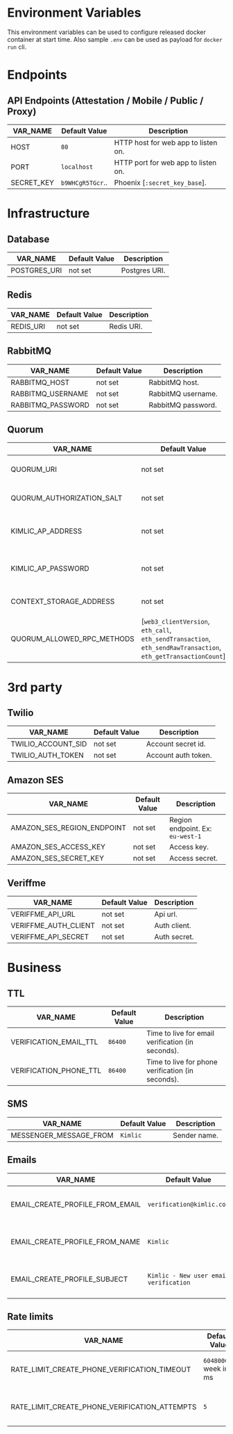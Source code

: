 # Environment Variables

This environment variables can be used to configure released docker container at start time.
Also sample `.env` can be used as payload for `docker run` cli.

# Endpoints

## API Endpoints (Attestation / Mobile / Public / Proxy)

| VAR_NAME   | Default Value    | Description                         |
| ---------- | ---------------- | ----------------------------------- |
| HOST       | `80`             | HTTP host for web app to listen on. |
| PORT       | `localhost`      | HTTP port for web app to listen on. |
| SECRET_KEY | `b9WHCgR5TGcr`.. | Phoenix [`:secret_key_base`].       |

# Infrastructure

## Database

| VAR_NAME      | Default Value | Description   |
| ------------- | ------------- | ------------- |
| POSTGRES_URI  | not set       | Postgres URI. |

## Redis

| VAR_NAME      | Default Value | Description   |
| ------------- | ------------- | ------------- |
| REDIS_URI     | not set       | Redis URI.    |

## RabbitMQ

| VAR_NAME          | Default Value | Description        |
| ----------------- | ------------- | ------------------ |
| RABBITMQ_HOST     | not set       | RabbitMQ host.     |
| RABBITMQ_USERNAME | not set       | RabbitMQ username. |
| RABBITMQ_PASSWORD | not set       | RabbitMQ password. |

## Quorum

| VAR_NAME                   | Default Value | Description                        |
| -------------------------- | ------------- | ---------------------------------- |
| QUORUM_URI                 | not set       | Quorum uri for ethereumex.         |
| QUORUM_AUTHORIZATION_SALT  | not set       | Quorum authorization salt.         |
| KIMLIC_AP_ADDRESS          | not set       | Kimlic attestation party address.  |
| KIMLIC_AP_PASSWORD         | not set       | Kimlic attestation party password. |
| CONTEXT_STORAGE_ADDRESS    | not set       | Context storage address.           |
| QUORUM_ALLOWED_RPC_METHODS | [`web3_clientVersion`, `eth_call`, `eth_sendTransaction`, `eth_sendRawTransaction`, `eth_getTransactionCount`] | Quorum allowed rpc methods. |

# 3rd party

## Twilio

| VAR_NAME           | Default Value | Description         |
| ------------------ | ------------- | ------------------- |
| TWILIO_ACCOUNT_SID | not set       | Account secret id.  |
| TWILIO_AUTH_TOKEN  | not set       | Account auth token. |

## Amazon SES

| VAR_NAME                   | Default Value | Description                      |
| -------------------------- | ------------- | -------------------------------- |
| AMAZON_SES_REGION_ENDPOINT | not set       | Region endpoint. Ex: `eu-west-1` |
| AMAZON_SES_ACCESS_KEY      | not set       | Access key.                      |
| AMAZON_SES_SECRET_KEY      | not set       | Access secret.                   |

## Veriffme

| VAR_NAME              | Default Value | Description  |
| --------------------- | ------------- | ------------ |
| VERIFFME_API_URL      | not set       | Api url.     |
| VERIFFME_AUTH_CLIENT  | not set       | Auth client. |
| VERIFFME_API_SECRET   | not set       | Auth secret. |

# Business

## TTL 

| VAR_NAME               | Default Value | Description                                       |
| ---------------------- | ------------- | ------------------------------------------------- |
| VERIFICATION_EMAIL_TTL | `86400`       | Time to live for email verification (in seconds). |
| VERIFICATION_PHONE_TTL | `86400`       | Time to live for phone verification (in seconds). |

## SMS

| VAR_NAME               | Default Value | Description  |
| ---------------------- | ------------- | ------------ |
| MESSENGER_MESSAGE_FROM | `Kimlic`      | Sender name. |

## Emails

| VAR_NAME                        | Default Value                          | Description                       |
| ------------------------------- | -------------------------------------- | --------------------------------- |
| EMAIL_CREATE_PROFILE_FROM_EMAIL | `verification@kimlic.com`              | Sender email on create profile.   |
| EMAIL_CREATE_PROFILE_FROM_NAME  | `Kimlic`                               | Sender name on create profile.    |
| EMAIL_CREATE_PROFILE_SUBJECT    | `Kimlic - New user email verification` | Sender subject on create profile. |

## Rate limits 

| VAR_NAME                                      | Default Value          | Description                             |
| --------------------------------------------- | ---------------------- | --------------------------------------- |
| RATE_LIMIT_CREATE_PHONE_VERIFICATION_TIMEOUT  | `604800000` week in ms | Timeout for phone verification (in ms). |
| RATE_LIMIT_CREATE_PHONE_VERIFICATION_ATTEMPTS | `5`                    | Max attempts for phone verification.    |
